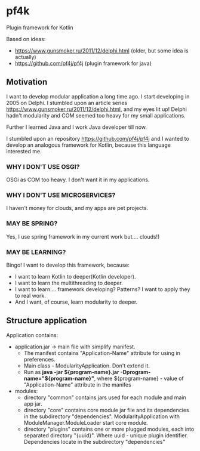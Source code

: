# pf4k

Plugin framework for Kotlin

Based on ideas:

- https://www.gunsmoker.ru/2011/12/delphi.html (older, but some idea is actually)
- https://github.com/pf4j/pf4j (plugin framework for java)

## Motivation

I want to develop modular application a long time ago. I start developing in 2005 on Delphi. I stumbled upon an article
series https://www.gunsmoker.ru/2011/12/delphi.html, and my eyes lit up! Delphi hadn't modularity and COM seemed too heavy for my small applications.

Further I learned Java and I work Java developer till now.

I stumbled upon an repository  https://github.com/pf4j/pf4j
and I wanted to develop an analogous framework for Kotlin, because this language interested me.

### WHY I DON'T USE OSGI?

OSGi as COM too heavy. I don't want it in my applications.

### WHY I DON'T USE MICROSERVICES?

I haven't money for clouds, and my apps are pet projects.

### MAY BE SPRING?

Yes, I use spring framework in my current work but.... clouds!)

### MAY BE LEARNING?

Bingo! I want to develop this framework, because:

- I want to learn Kotlin to deeper(Kotlin developer).
- I want to learn the multithreading to deeper.
- I want to learn.... framework developing? Patterns? I want to apply they to real work.
- And I want, of course, learn modularity to deeper.

## Structure application

Application contains:
- application.jar -> main file with simplify manifest.
    - The manifest contains "Application-Name" attribute for using in preferences.
    - Main class - ModularityApplication. Don't extend it.
    - Run as **java -jar ${program-name}.jar -Dprogram-name="${program-name}"**, where ${program-name} - value of "Application-Name" attribute in the manifes
- modules:
    - directory "common" contains jars used for each module and main app jar.
    - directory "core" contains core module jar file and its dependencies in the subdirectory "dependencies". ModularityApplication with
      ModuleManager.ModuleLoader start core module.
    - directory "plugins" contains one or more plugged modules, each into separated directory "{uuid}". Where uuid - unique plugin identifier. Dependencies
      locate in the subdirectory "dependencies"
